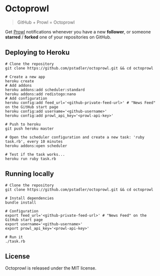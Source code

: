 # Octoprowl

> GitHub + Prowl = Octoprowl

Get [Prowl](http://www.prowlapp.com/) notifications whenever you have a new **follower**, or someone **starred** / **forked** one of your repositories on GitHub.

## Deploying to Heroku

```
# Clone the repository
git clone https://github.com/pstadler/octoprowl.git && cd octoprowl

# Create a new app
heroku create
# Add addons
heroku addons:add scheduler:standard
heroku addons:add redistogo:nano
# Add configuration
heroku config:add feed_url='<github-private-feed-url>' # "News Feed" on the GitHub start page
heroku config:add username='<github-username>'
heroku config:add prowl_api_key='<prowl-api-key>'

# Push to heroku
git push heroku master

# Open the scheduler configuration and create a new task: 'ruby task.rb', every 10 minutes
heroku addons:open scheduler

# Test if the task works...
heroku run ruby task.rb
```

## Running locally

```
# Clone the repository
git clone https://github.com/pstadler/octoprowl.git && cd octoprowl

# Install dependencies
bundle install

# Configuration
export feed_url='<github-private-feed-url>' # "News Feed" on the GitHub start page
export username='<github-username>'
export prowl_api_key='<prowl-api-key>'

# Run it
./task.rb
```

## License
Octoprowl is released under the MIT license.
